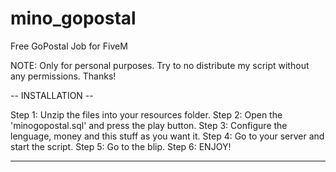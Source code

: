 # mino_gopostal
Free GoPostal Job for FiveM

NOTE: Only for personal purposes. Try to no distribute my script without any permissions. Thanks!


-- INSTALLATION --

Step 1: Unzip the files into your resources folder. 
Step 2: Open the 'minogopostal.sql' and press the play button. 
Step 3: Configure the lenguage, money and this stuff as you want it. 
Step 4: Go to your server and start the script. 
Step 5: Go to the blip. 
Step 6: ENJOY! 
 
---------------------------------------------------------------------------------------------------
